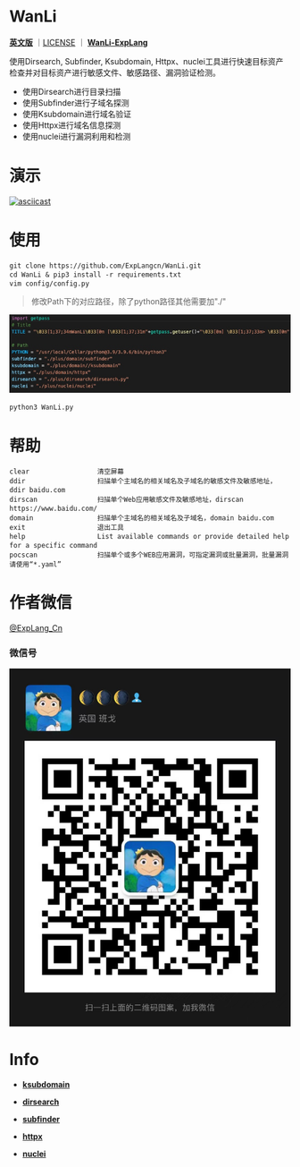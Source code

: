 # WanLi

**[英文版](README.md)** ｜[LICENSE](LICENSE) ｜ **[WanLi-ExpLang](https://twitter.com/ExpLang_Cn)**

使用Dirsearch, Subfinder, Ksubdomain, Httpx、nuclei工具进行快速目标资产检查并对目标资产进行敏感文件、敏感路径、漏洞验证检测。

* 使用Dirsearch进行目录扫描
* 使用Subfinder进行子域名探测
* 使用Ksubdomain进行域名验证
* 使用Httpx进行域名信息探测
* 使用nuclei进行漏洞利用和检测

# 演示

[![asciicast](https://asciinema.org/a/461330.svg)](https://asciinema.org/a/461330)

# 使用
```
git clone https://github.com/ExpLangcn/WanLi.git
cd WanLi & pip3 install -r requirements.txt
vim config/config.py
```

> 修改Path下的对应路径，除了python路径其他需要加"./"

![](img/16419804357030.jpg)

```
python3 WanLi.py
```

# 帮助

```
clear                 清空屏幕                                                                        
ddir                  扫描单个主域名的相关域名及子域名的敏感文件及敏感地址，ddir baidu.com            
dirscan               扫描单个Web应用敏感文件及敏感地址，dirscan https://www.baidu.com/               
domain                扫描单个主域名的相关域名及子域名，domain baidu.com                              
exit                  退出工具                                                                        
help                  List available commands or provide detailed help for a specific command         
pocscan               扫描单个或多个WEB应用漏洞，可指定漏洞或批量漏洞，批量漏洞请使用“*.yaml”
```
# 作者微信

[@ExpLang_Cn](https://twitter.com/ExpLang_Cn)

### 微信号

![WechatIMG408](img/WechatIMG408.jpeg)

# Info

* **[ksubdomain](https://github.com/knownsec/ksubdomain)**

* **[dirsearch](https://github.com/maurosoria/dirsearch)**

* **[subfinder](https://github.com/projectdiscovery/subfinder)**

* **[httpx](https://github.com/projectdiscovery/httpx)**

* **[nuclei](https://github.com/projectdiscovery/nuclei)**